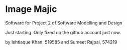 # Image Majic

Software for Project 2 of Software Modelling and Design

Just starting. Only fixed up the github account just now.

by Ishtiaque Khan, 519585 and Sumeet Rajpal, 574219